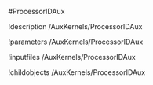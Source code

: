 <!-- MOOSE Object Documentation Stub: Remove this when content is added. -->
#ProcessorIDAux

!description /AuxKernels/ProcessorIDAux

!parameters /AuxKernels/ProcessorIDAux

!inputfiles /AuxKernels/ProcessorIDAux

!childobjects /AuxKernels/ProcessorIDAux
